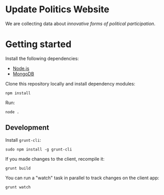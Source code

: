 # Update Politics Website

We are collecting data about *innovative forms of political participation*.

# Getting started

Install the following dependencies:

- [Node.js](nodejs.org)
- [MongoDB](mongodb.org)

Clone this repository locally and install dependency modules:

    npm install

Run:

    node .

## Development

Install `grunt-cli`:

    sudo npm install -g grunt-cli

If you made changes to the client, recompile it:

    grunt build

You can run a "watch" task in parallel to track changes on the client app:

    grunt watch
